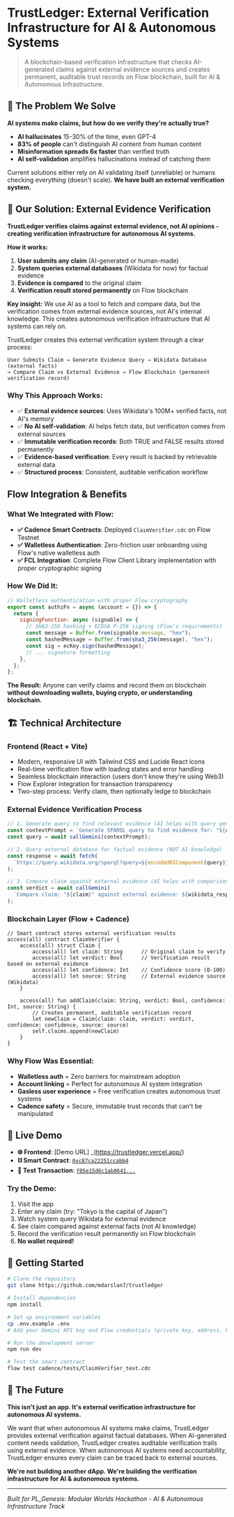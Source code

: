 # TrustLedger: External Verification Infrastructure for AI & Autonomous Systems

> A blockchain-based verification infrastructure that checks AI-generated claims against external evidence sources and creates permanent, auditable trust records on Flow blockchain, built for AI & Autonomous Infrastructure.

## 🎯 The Problem We Solve

**AI systems make claims, but how do we verify they're actually true?**

- **AI hallucinates** 15-30% of the time, even GPT-4
- **83% of people** can't distinguish AI content from human content
- **Misinformation spreads 6x faster** than verified truth
- **AI self-validation** amplifies hallucinations instead of catching them

Current solutions either rely on AI validating itself (unreliable) or humans checking everything (doesn't scale). **We have built an external verification system.**

## 🚀 Our Solution: External Evidence Verification

**TrustLedger verifies claims against external evidence, not AI opinions - creating verification infrastructure for autonomous AI systems.**

**How it works:**

1. **User submits any claim** (AI-generated or human-made)
2. **System queries external databases** (Wikidata for now) for factual evidence
3. **Evidence is compared** to the original claim
4. **Verification result stored permanently** on Flow blockchain

**Key insight:** We use AI as a tool to fetch and compare data, but the verification comes from external evidence sources, not AI's internal knowledge. This creates autonomous verification infrastructure that AI systems can rely on.

TrustLedger creates this external verification system through a clear process:

```
User Submits Claim → Generate Evidence Query → Wikidata Database (external facts)
→ Compare Claim vs External Evidence → Flow Blockchain (permanent verification record)
```

### **Why This Approach Works:**

- ✅ **External evidence sources**: Uses Wikidata's 100M+ verified facts, not AI's memory
- ✅ **No AI self-validation**: AI helps fetch data, but verification comes from external sources
- ✅ **Immutable verification records**: Both TRUE and FALSE results stored permanently
- ✅ **Evidence-based verification**: Every result is backed by retrievable external data
- ✅ **Structured process**: Consistent, auditable verification workflow

## Flow Integration & Benefits

### **What We Integrated with Flow:**

- **✅ Cadence Smart Contracts**: Deployed `ClaimVerifier.cdc` on Flow Testnet
- **✅ Walletless Authentication**: Zero-friction user onboarding using Flow's native walletless auth
- **✅ FCL Integration**: Complete Flow Client Library implementation with proper cryptographic signing

### **How We Did It:**

```javascript
// Walletless authentication with proper Flow cryptography
export const authzFn = async (account = {}) => {
  return {
    signingFunction: async (signable) => {
      // SHA3-256 hashing + ECDSA P-256 signing (Flow's requirements)
      const message = Buffer.from(signable.message, "hex");
      const hashedMessage = Buffer.from(sha3_256(message), "hex");
      const sig = ecKey.sign(hashedMessage);
      // ... signature formatting
    },
  };
};
```

**The Result:** Anyone can verify claims and record them on blockchain **without downloading wallets, buying crypto, or understanding blockchain.**

## 🏗️ Technical Architecture

### **Frontend (React + Vite)**

- Modern, responsive UI with Tailwind CSS and Lucide React icons
- Real-time verification flow with loading states and error handling
- Seamless blockchain interaction (users don't know they're using Web3)
- Flow Explorer integration for transaction transparency
- Two-step process: Verify claim, then optionally ledge to blockchain

### **External Evidence Verification Process**

```javascript
// 1. Generate query to find relevant evidence (AI helps with query generation)
const contextPrompt = `Generate SPARQL query to find evidence for: "${claim}"`;
const query = await callGemini(contextPrompt);

// 2. Query external database for factual evidence (NOT AI knowledge)
const response = await fetch(
  `https://query.wikidata.org/sparql?query=${encodeURIComponent(query)}`
);

// 3. Compare claim against external evidence (AI helps with comparison)
const verdict = await callGemini(
  `Compare claim: "${claim}" against external evidence: ${wikidata_response}`
);
```

### **Blockchain Layer (Flow + Cadence)**

```cadence
// Smart contract stores external verification results
access(all) contract ClaimVerifier {
    access(all) struct Claim {
        access(all) let claim: String      // Original claim to verify
        access(all) let verdict: Bool      // Verification result based on external evidence
        access(all) let confidence: Int    // Confidence score (0-100)
        access(all) let source: String     // External evidence source (Wikidata)
    }

    access(all) fun addClaim(claim: String, verdict: Bool, confidence: Int, source: String) {
        // Creates permanent, auditable verification record
        let newClaim = Claim(claim: claim, verdict: verdict, confidence: confidence, source: source)
        self.claims.append(newClaim)
    }
}
```

### **Why Flow Was Essential:**

- **Walletless auth** = Zero barriers for mainstream adoption
- **Account linking** = Perfect for autonomous AI system integration
- **Gasless user experience** = Free verification creates autonomous trust systems
- **Cadence safety** = Secure, immutable trust records that can't be manipulated

## 🔗 Live Demo

- **🌐 Frontend**: [Demo URL] _(https://trustledger.vercel.app/)
- **⛓️ Smart Contract**: [`0xc87ca22251ccabb4`](https://testnet.flowdiver.io/account/0xc87ca22251ccabb4)
- **🧪 Test Transaction**: [`f05e15d6c1ab0641...`](https://testnet.flowdiver.io/tx/f05e15d6c1ab0641f963260be4153a1c6568abb789cc725ea78752226a01ac3f)

### **Try the Demo:**

1. Visit the app
2. Enter any claim (try: "Tokyo is the capital of Japan")
3. Watch system query Wikidata for external evidence
4. See claim compared against external facts (not AI knowledge)
5. Record the verification result permanently on Flow blockchain
6. **No wallet required!**

## 🚀 Getting Started

```bash
# Clone the repository
git clone https://github.com/mdarslan7/trustledger

# Install dependencies
npm install

# Set up environment variables
cp .env.example .env
# Add your Gemini API key and Flow credentials (private key, address, key index)

# Run the development server
npm run dev

# Test the smart contract
flow test cadence/tests/ClaimVerifier_test.cdc
```

## 🔮 The Future

**This isn't just an app. It's external verification infrastructure for autonomous AI systems.**

We want that when autonomous AI systems make claims, TrustLedger provides external verification against factual databases. When AI-generated content needs validation, TrustLedger creates auditable verification trails using external evidence. When autonomous AI systems need accountability, TrustLedger ensures every claim can be traced back to external sources.

**We're not building another dApp. We're building the verification infrastructure for AI & autonomous systems.**

---

_Built for PL_Genesis: Modular Worlds Hackathon - AI & Autonomous Infrastructure Track_

